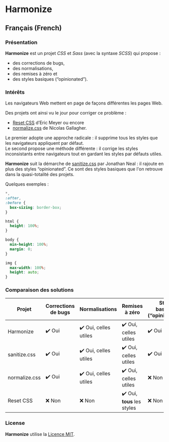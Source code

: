 
# Harmonize

## Français (French)

### Présentation

**Harmonize** est un projet *CSS* et *Sass* (avec la syntaxe *SCSS*) qui propose :
- des corrections de bugs,
- des normalisations,
- des remises à zéro et
- des styles basiques (“opinionated”).




### Intérêts

Les navigateurs Web mettent en page de façons différentes les pages Web.

Des projets ont ainsi vu le jour pour corriger ce problème :
- [Reset CSS](https://meyerweb.com/eric/tools/css/reset/) d’Eric Meyer ou encore
- [normalize.css](https://github.com/necolas/normalize.css) de Nicolas Gallagher.

Le premier adopte une approche radicale : il supprime tous les styles que les navigateurs appliquent par défaut.<br>Le second propose une méthode différente : il corrige les styles inconsistants entre navigateurs tout en gardant les styles par défauts utiles.

**Harmonize** suit la démarche de [sanitize.css](https://github.com/csstools/sanitize.css) par Jonathan Neal : il rajoute en plus des styles “opinionated”. Ce sont des styles basiques que l'on retrouve dans la quasi-totalité des projets.

Quelques exemples :
```css
*,
:after,
:before {
  box-sizing: border-box;
}
```
```css
html {
  height: 100%;
}
```
```css
body {
  min-height: 100%;
  margin: 0;
}
```
```css
img {
  max-width: 100%;
  height: auto;
}
```




### Comparaison des solutions

| Projet        | Corrections de bugs    | Normalisations         | Remises à zéro              | Styles basiques (“opinionated”)     |
| ------------- | ---------------------- | ---------------------- | --------------------------- | ----------------------------------- |
| Harmonize     | ✔️ Oui                 | ✔️ Oui, celles utiles | ✔️ Oui, celles utiles       | ✔️ Oui                             |
| sanitize.css  | ✔️ Oui                 | ✔️ Oui, celles utiles | ✔️ Oui, celles utiles       | ✔️ Oui                             |
| normalize.css | ✔️ Oui                 | ✔️ Oui, celles utiles | ✔️ Oui, celles utiles       | ❌ Non                             |
| Reset CSS     | ❌ Non                 | ❌ Non                | ✔️ Oui, **tous** les styles | ❌ Non                             |




### License

**Harmonize** utilise la [Licence MIT](https://choosealicense.com/licenses/mit/).